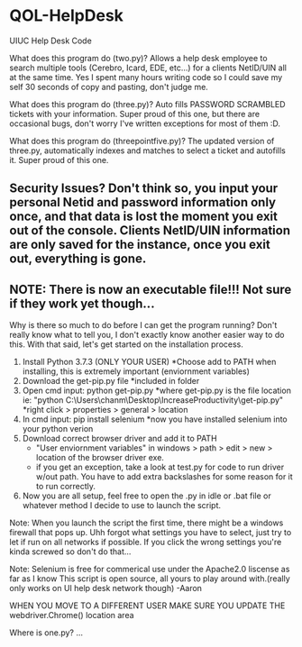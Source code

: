 # QOL-HelpDesk
UIUC Help Desk Code

What does this program do (two.py)?
Allows a help desk employee to search multiple tools (Cerebro, Icard, EDE, etc...) for a clients NetID/UIN all
at the same time. Yes I spent many hours writing code so I could save my self 30 seconds of copy and pasting,
don't judge me.

What does this program do (three.py)?
Auto fills PASSWORD SCRAMBLED tickets with your information. Super proud of this one, but there are occasional bugs, don't worry I've written exceptions for most of them
:D. 

What does this program do (threepointfive.py)?
The updated version of three.py, automatically indexes and matches to select a ticket and autofills it. Super proud of this one. 

Security Issues?
Don't think so, you input your personal Netid and password information only once, and that data is lost the moment
you exit out of the console. Clients NetID/UIN information are only saved for the instance, once you exit out, everything 
is gone.
---------------------------------------------------------------------------------------------------------------
NOTE: There is now an executable file!!! Not sure if they work yet though...
----------------------------------------------------------------------------------------------------------------
Why is there so much to do before I can get the program running?
Don't really know what to tell you, I don't exactly know another easier way to do this. With that said, let's get
started on the installation process.


1. Install Python 3.7.3 (ONLY YOUR USER)
	*Choose add to PATH when installing, this is extremely important (enviornment variables)
2. Download the get-pip.py file
	*included in folder 
4. Open cmd input: python get-pip.py 
	*where get-pip.py is the file location ie: "python C:\Users\chanm\Desktop\IncreaseProductivity\get-pip.py"
	*right click > properties > general > location 
5. In cmd input: pip install selenium
	*now you have installed selenium into your python verion
6. Download correct browser driver and add it to PATH
	* "User enviornment variables" in windows > path > edit > new > location of the browser driver exe.
	* if you get an exception, take a look at test.py for code to run driver w/out path. You have to add extra backslashes for some reason for it to run correctly.
7. Now you are all setup, feel free to open the .py in idle or .bat file or whatever method I decide to use
to launch the script. 

Note: When you launch the script the first time, there might be a windows firewall that pops up. Uhh forgot what settings you have to select, just try to let if run on all networks if possible. If you click the wrong settings you're kinda screwed so don't do that...
	
Note: Selenium is free for commerical use under the Apache2.0 liscense as far as I know
This script is open source, all yours to play around with.(really only works on UI help desk network though) -Aaron

WHEN YOU MOVE TO A DIFFERENT USER MAKE SURE YOU UPDATE THE webdriver.Chrome() location area

Where is one.py?
...
